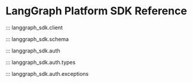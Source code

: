 # LangGraph Platform SDK Reference

::: langgraph_sdk.client

::: langgraph_sdk.schema

::: langgraph_sdk.auth

::: langgraph_sdk.auth.types

::: langgraph_sdk.auth.exceptions
